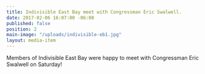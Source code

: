 ```yaml
---
title: Indivisible East Bay meet with Congressman Eric Swalwell.
date: 2017-02-06 16:07:00 -06:00
published: false
position: 2
main-image: "/uploads/indivisible-eb1.jpg"
layout: media-item
---
```


Members of Indivisible East Bay were happy to meet with Congressman Eric Swalwell on Saturday!
